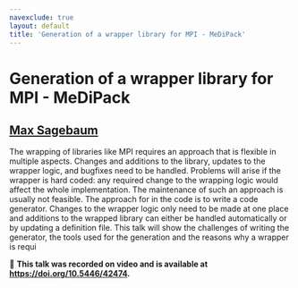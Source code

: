 ```yaml
---
navexclude: true
layout: default
title: 'Generation of a wrapper library for MPI - MeDiPack'
---
```


# Generation of a wrapper library for MPI - MeDiPack

## [Max Sagebaum](../../speaker/3V9PAJ/)

The wrapping of libraries like MPI requires an approach that is flexible in multiple aspects. Changes and additions to the library, updates to the wrapper logic, and bugfixes need to be handled. Problems will arise if the wrapper is hard coded: any required change to the wrapping logic would affect the whole implementation. The maintenance of such an approach is usually not feasible. The approach for in the code is to write a code generator. Changes to the wrapper logic only need to be made at one place and additions to the wrapped library can either be handled automatically or by updating a definition file. This talk will show the challenges of writing the generator, the tools used for the generation and the reasons why a wrapper is requi

🎥 **This talk was recorded on video and is available at <https://doi.org/10.5446/42474>.**